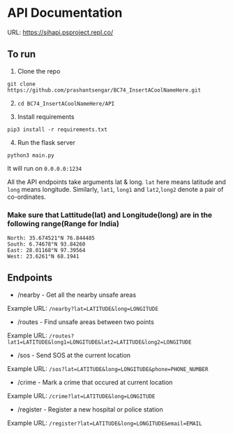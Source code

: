
# API Documentation

URL: https://sihapi.psproject.repl.co/

## To run

1. Clone the repo

`git clone https://github.com/prashantsengar/BC74_InsertACoolNameHere.git`

2. `cd BC74_InsertACoolNameHere/API`

3. Install requirements

`pip3 install -r requirements.txt`

4. Run the flask server

`python3 main.py`

It will run on `0.0.0.0:1234`

All the API endpoints take arguments lat & long. `lat` here means latitude and `long` means longitude. Similarly, `lat1`, `long1` and `lat2`,`long2` denote a pair of co-ordinates.
### Make sure that Lattitude(lat) and Longitude(long) are in the following range(Range for India)
    North: 35.674521°N 76.844485
    South: 6.74678°N 93.84260
    East: 28.01168°N 97.39564
    West: 23.6261°N 68.1941

## Endpoints

* /nearby - Get all the nearby unsafe areas

Example URL: `/nearby?lat=LATITUDE&long=LONGITUDE`

* /routes - Find unsafe areas between two points

Example URL: `/routes?lat1=LATITUDE&long1=LONGITUDE&lat2=LATITUDE&long2=LONGITUDE`

* /sos - Send SOS at the current location

Example URL: `/sos?lat=LATITUDE&long=LONGITUDE&phone=PHONE_NUMBER`

* /crime - Mark a crime that occured at current location

Example URL: `/crime?lat=LATITUDE&long=LONGITUDE`

* /register - Register a new hospital or police station

Example URL: `/register?lat=LATITUDE&long=LONGITUDE&email=EMAIL`
